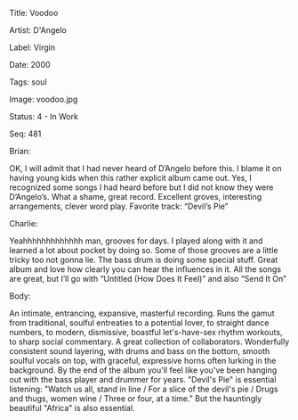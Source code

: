 Title:  Voodoo

Artist: D'Angelo

Label:  Virgin

Date:   2000

Tags:   soul

Image:  voodoo.jpg

Status: 4 - In Work

Seq:    481

Brian: 

OK, I will admit that I had never heard of D’Angelo before this. I blame it on having young kids when this rather explicit album came out. Yes, I recognized some songs I had heard before but I did not know they were D’Angelo’s. What a shame, great record. Excellent groves, interesting arrangements, clever word play. Favorite track: “Devil’s Pie”


Charlie: 

Yeahhhhhhhhhhhhh man, grooves for days. I played along with it and learned a lot about pocket by doing so. Some of those grooves are a little tricky too not gonna lie. The bass drum is doing some special stuff. Great album and love how clearly you can hear the influences in it. All the songs are great, but I’ll go with “Untitled (How Does It Feel)” and also “Send It On”


Body: 

An intimate, entrancing, expansive, masterful recording. Runs the gamut from traditional, soulful entreaties to a potential lover, to straight dance numbers, to modern, dismissive, boastful let's-have-sex rhythm workouts, to sharp social commentary. A great collection of collaborators. Wonderfully consistent sound layering, with drums and bass on the bottom, smooth soulful vocals on top, with graceful, expressive horns often lurking in the background. By the end of the album you'll feel like you've been hanging out with the bass player and drummer for years. "Devil's Pie" is essential listening: "Watch us all, stand in line / For a slice of the devil's pie / Drugs and thugs, women wine / Three or four, at a time." But the hauntingly beautiful "Africa" is also essential. 


